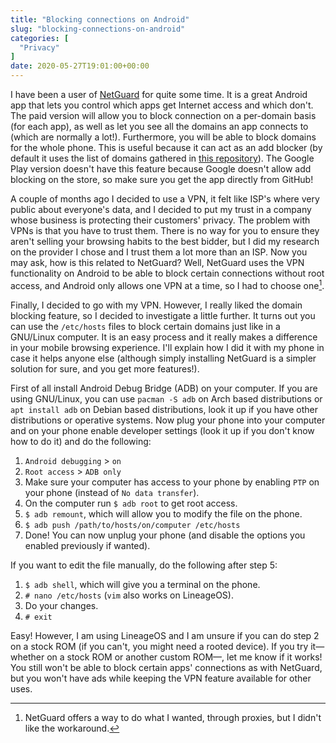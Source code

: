 ```yaml
---
title: "Blocking connections on Android"
slug: "blocking-connections-on-android"
categories: [
  "Privacy"
]
date: 2020-05-27T19:01:00+00:00
---
```


I have been a user of [NetGuard][ng] for quite some time. It is a great Android
app that lets you control which apps get Internet access and which don't. The
paid version will allow you to block connection on a per-domain basis (for each
app), as well as let you see all the domains an app connects to (which are
normally a lot!). Furthermore, you will be able to block domains for the whole
phone. This is useful because it can act as an add blocker (by default it uses
the list of domains gathered in [this repository][repo]). The Google Play
version doesn't have this feature because Google doesn't allow add blocking on
the store, so make sure you get the app directly from GitHub!

A couple of months ago I decided to use a VPN, it felt like ISP's where very
public about everyone's data, and I decided to put my trust in a company whose
business is protecting their customers' privacy. The problem with VPNs is that
you have to trust them. There is no way for you to ensure they aren't selling
your browsing habits to the best bidder, but I did my research on the provider I
chose and I trust them a lot more than an ISP. Now you may ask, how is this
related to NetGuard? Well, NetGuard uses the VPN functionality on Android to be
able to block certain connections without root access, and Android only allows
one VPN at a time, so I had to choose one[^proxies].

[^proxies]: NetGuard offers a way to do what I wanted, through proxies, but I
  didn't like the workaround.

Finally, I decided to go with my VPN. However, I really liked the domain
blocking feature, so I decided to investigate a little further. It turns out you
can use the `/etc/hosts` files to block certain domains just like in a GNU/Linux
computer. It is an easy process and it really makes a difference in your mobile
browsing experience. I'll explain how I did it with my phone in case it helps
anyone else (although simply installing NetGuard is a simpler solution for sure,
and you get more features!).

First of all install Android Debug Bridge (ADB) on your computer. If you are
using GNU/Linux, you can use `pacman -S adb` on Arch based distributions or `apt
install adb` on Debian based distributions, look it up if you have other
distributions or operative systems. Now plug your phone into your computer and
on your phone enable developer settings (look it up if you don't know how to do
it) and do the following:

1. `Android debugging` > `on`
2. `Root access` > `ADB only`
3. Make sure your computer has access to your phone by enabling `PTP` on your
   phone (instead of `No data transfer`).
4. On the computer run `$ adb root` to get root access.
5. `$ adb remount`, which will allow you to modify the file on the phone.
6. `$ adb push /path/to/hosts/on/computer /etc/hosts`
7. Done! You can now unplug your phone (and disable the options you enabled
   previously if wanted).

If you want to edit the file manually, do the following after step 5:

1. `$ adb shell`, which will give you a terminal on the phone.
2. `# nano /etc/hosts` (`vim` also works on LineageOS).
3. Do your changes.
4. `# exit`

Easy! However, I am using LineageOS and I am unsure if you can do step 2 on a
stock ROM (if you can't, you might need a rooted device). If you try it—whether
on a stock ROM or another custom ROM—, let me know if it works! You still won't
be able to block certain apps' connections as with NetGuard, but you won't have
ads while keeping the VPN feature available for other uses.


[ng]: <https://www.netguard.me/> "NetGuard's"
[repo]: <https://github.com/StevenBlack/hosts> "Unified hosts — GitHub"
